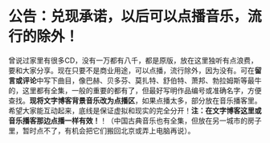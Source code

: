 公告：兑现承诺，以后可以点播音乐，流行的除外！
====

			

曾说过家里有很多CD，没有一万都有八千，都是原版，放在这里独听有点浪费，要和大家分享。现在只要不是商业用途，可以点播，流行除外，因为没有。可在**留言或评论**中写下曲目，像巴赫、贝多芬、莫扎特、舒伯特、萧邦、勃拉姆斯等最牛的，这里都有全集，一般的重要的都有了，但最好写明作品编号或准确名字，方便查找。**现将文字博客背景音乐改为点播区**，如果点播太多，部分放在音乐播客里。希望大家能互动起来，底线是保证虚拟和现实的完全分开！**注：在文字博客这里或音乐播客那边点播一样有效！**！（中国古典音乐也有全集，但放在另一城市的房子里，暂时点不了，有机会把它们搬回北京或弄上电脑再说）。






















































